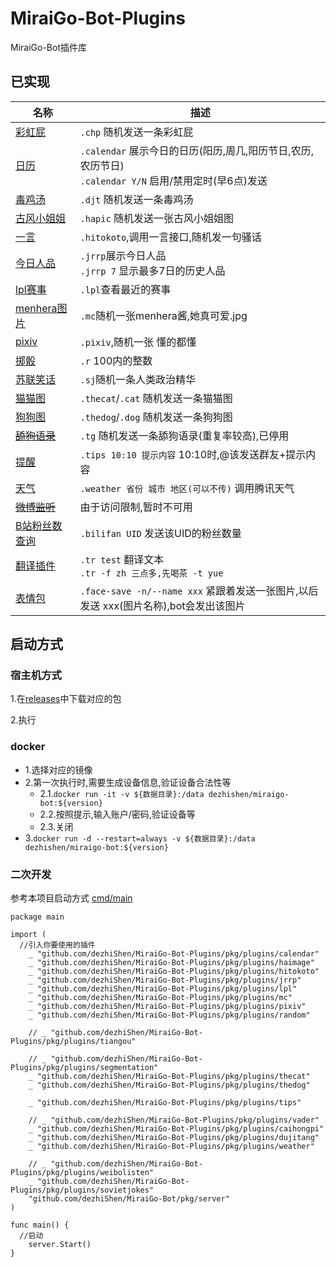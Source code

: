 # MiraiGo-Bot-Plugins
MiraiGo-Bot插件库


## 已实现
名称|描述
-|-
[彩虹屁](./pkg/plugins/caihongpi)|`.chp` 随机发送一条彩虹屁
[日历](./pkg/plugins/calendar)|`.calendar` 展示今日的日历(阳历,周几,阳历节日,农历,农历节日)<br>`.calendar Y/N` 启用/禁用定时(早6点)发送
[毒鸡汤](./pkg/plugins/dujitang)|`.djt` 随机发送一条毒鸡汤
[古风小姐姐](./pkg/plugins/haimage)|`.hapic` 随机发送一张古风小姐姐图
[一言](./pkg/plugins/hitokoto)|`.hitokoto`,调用一言接口,随机发一句骚话
[今日人品](./pkg/plugins/jrrp)|`.jrrp`展示今日人品<br> `.jrrp 7` 显示最多7日的历史人品
[lpl赛事](./pkg/plugins/lpl)|`.lpl`查看最近的赛事
[menhera图片](./pkg/plugins/mc)|`.mc`随机一张menhera酱,她真可爱.jpg
[pixiv](./pkg/plugins/pixiv)|`.pixiv`,随机一张 懂的都懂
[掷骰](./pkg/plugins/random)|`.r` 100内的整数
[苏联笑话](./pkg/plugins/sovietjokes)|`.sj`随机一条人类政治精华
[猫猫图](./pkg/plugins/thecat)|`.thecat`/`.cat` 随机发送一条猫猫图
[狗狗图](./pkg/plugins/thedog)|`.thedog`/`.dog` 随机发送一条狗狗图
~~[舔狗语录](./pkg/plugins/tiangou)~~|`.tg` 随机发送一条舔狗语录(重复率较高),已停用
[提醒](./pkg/plugins/tips)|`.tips 10:10 提示内容` 10:10时,@该发送群友+提示内容
[天气](./pkg/plugins/weather)|`.weather 省份 城市 地区(可以不传)` 调用腾讯天气
~~[微博监听](./pkg/plugins/weibolisten)~~|由于访问限制,暂时不可用
[B站粉丝数查询](./pkg/plugins/bilifan)|`.bilifan UID` 发送该UID的粉丝数量
[翻译插件](./pkg/plugins/translate)|`.tr test` 翻译文本<br> `.tr -f zh 三点多,先喝茶 -t yue`
[表情包](./pkg/plugins/facesave)|`.face-save -n/--name xxx` 紧跟着发送一张图片,以后发送 xxx(图片名称),bot会发出该图片

## 启动方式
### 宿主机方式
1.在[releases](https://github.com/dezhiShen/MiraiGo-Bot-Plugins/releases)中下载对应的包

2.执行
### docker
- 1.选择对应的镜像
- 2.第一次执行时,需要生成设备信息,验证设备合法性等
  - 2.1.`docker run -it -v ${数据目录}:/data dezhishen/miraigo-bot:${version}`
  - 2.2.按照提示,输入账户/密码,验证设备等
  - 2.3.关闭
- 3.`docker run -d --restart=always -v ${数据目录}:/data dezhishen/miraigo-bot:${version}`

### 二次开发
参考本项目启动方式 [cmd/main](./cmd/main.go)
```
package main

import (
  //引入你要使用的插件
	_ "github.com/dezhiShen/MiraiGo-Bot-Plugins/pkg/plugins/calendar"
	_ "github.com/dezhiShen/MiraiGo-Bot-Plugins/pkg/plugins/haimage"
	_ "github.com/dezhiShen/MiraiGo-Bot-Plugins/pkg/plugins/hitokoto"
	_ "github.com/dezhiShen/MiraiGo-Bot-Plugins/pkg/plugins/jrrp"
	_ "github.com/dezhiShen/MiraiGo-Bot-Plugins/pkg/plugins/lpl"
	_ "github.com/dezhiShen/MiraiGo-Bot-Plugins/pkg/plugins/mc"
	_ "github.com/dezhiShen/MiraiGo-Bot-Plugins/pkg/plugins/pixiv"
	_ "github.com/dezhiShen/MiraiGo-Bot-Plugins/pkg/plugins/random"

	// _ "github.com/dezhiShen/MiraiGo-Bot-Plugins/pkg/plugins/tiangou"

	// _ "github.com/dezhiShen/MiraiGo-Bot-Plugins/pkg/plugins/segmentation"
	_ "github.com/dezhiShen/MiraiGo-Bot-Plugins/pkg/plugins/thecat"
	_ "github.com/dezhiShen/MiraiGo-Bot-Plugins/pkg/plugins/thedog"

	_ "github.com/dezhiShen/MiraiGo-Bot-Plugins/pkg/plugins/tips"

	// _ "github.com/dezhiShen/MiraiGo-Bot-Plugins/pkg/plugins/vader"
	_ "github.com/dezhiShen/MiraiGo-Bot-Plugins/pkg/plugins/caihongpi"
	_ "github.com/dezhiShen/MiraiGo-Bot-Plugins/pkg/plugins/dujitang"
	_ "github.com/dezhiShen/MiraiGo-Bot-Plugins/pkg/plugins/weather"

	// _ "github.com/dezhiShen/MiraiGo-Bot-Plugins/pkg/plugins/weibolisten"
	_ "github.com/dezhiShen/MiraiGo-Bot-Plugins/pkg/plugins/sovietjokes"
	"github.com/dezhiShen/MiraiGo-Bot/pkg/server"
)

func main() {
  //启动
	server.Start()
}

```
